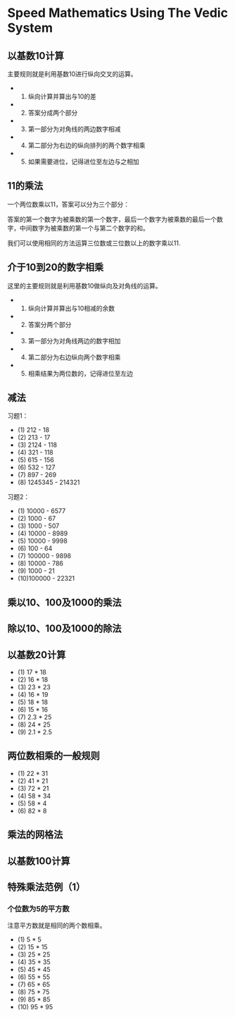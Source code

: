 # Speed Mathematics Using The Vedic System

## 以基数10计算

主要规则就是利用基数10进行纵向交叉的运算。

* 1. 纵向计算并算出与10的差
* 2. 答案分成两个部分
* 3. 第一部分为对角线的两边数字相减
* 4. 第二部分为右边的纵向排列的两个数字相乘
* 5. 如果需要进位，记得进位至左边与之相加

## 11的乘法

一个两位数乘以11，答案可以分为三个部分：

答案的第一个数字为被乘数的第一个数字，最后一个数字为被乘数的最后一个数字，中间数字为被乘数的第一个与第二个数字的和。

我们可以使用相同的方法运算三位数或三位数以上的数字乘以11.

## 介于10到20的数字相乘

这里的主要规则就是利用基数10做纵向及对角线的运算。

* 1. 纵向计算并算出与10相减的余数
* 2. 答案分两个部分
* 3. 第一部分为对角线两边的数字相加
* 4. 第二部分为右边纵向两个数字相乘
* 5. 相乘结果为两位数的，记得进位至左边

## 减法

习题1：

* (1) 212 - 18
* (2) 213 - 17
* (3) 2124 - 118
* (4) 321 - 118
* (5) 615 - 156
* (6) 532 - 127
* (7) 897 - 269
* (8) 1245345 - 214321

习题2：

* (1) 10000 - 6577
* (2) 1000 - 67
* (3) 1000 - 507
* (4) 10000 - 8989
* (5) 10000 - 9998
* (6) 100 - 64
* (7) 100000 - 9898
* (8) 10000 - 786
* (9) 1000 - 21
* (10)100000 - 22321

## 乘以10、100及1000的乘法

## 除以10、100及1000的除法

## 以基数20计算

* (1) 17 * 18
* (2) 16 * 18
* (3) 23 * 23
* (4) 16 * 19
* (5) 18 * 18
* (6) 15 * 16
* (7) 2.3 * 25
* (8) 24 * 25
* (9) 2.1 * 2.5

## 两位数相乘的一般规则

* (1) 22 * 31
* (2) 41 * 21
* (3) 72 * 21
* (4) 58 * 34
* (5) 58 * 4
* (6) 82 * 8

## 乘法的网格法

## 以基数100计算

## 特殊乘法范例（1）

### 个位数为5的平方数

注意平方数就是相同的两个数相乘。

* (1) 5 * 5
* (2) 15 * 15
* (3) 25 * 25
* (4) 35 * 35
* (5) 45 * 45
* (6) 55 * 55
* (7) 65 * 65
* (8) 75 * 75
* (9) 85 * 85
* (10) 95 * 95



















